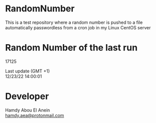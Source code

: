 # RandomNumber    
This is a test repository where a random number is pushed to a file automatically passwordless from a cron job in my Linux CentOS server    
# Random Number of the last run   
17125
      
Last update (GMT +1)    
12/23/22 14:00:01
# Developer    
Hamdy Abou El Anein   
hamdy.aea@protonmail.com
